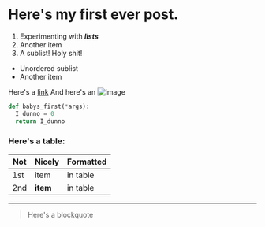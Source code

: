 # Here's my first ever post.

1. Experimenting with **_lists_**
2. Another item
  1. A sublist! Holy shit!
  * Unordered ~~sublist~~
  * Another item

Here's a [link][1]
And here's an ![image][gmail]

```python
def babys_first(*args):
  I_dunno = 0
  return I_dunno
```
 
### Here's a table:
Not | Nicely | Formatted
--- | --- | ---
1st | item | in table
2nd | **item** | in table

---

> Here's a blockquote

[1]: https://mail.google.com/mail/u/0/#inbox
[gmail]: https://3.bp.blogspot.com/-O231QKWcdH0/VGIFcFuWo5I/AAAAAAAAPnE/S3a8H6twUoE/s1600/logo_gmail_color_112in128dp.png "GMAIL LOGO"
